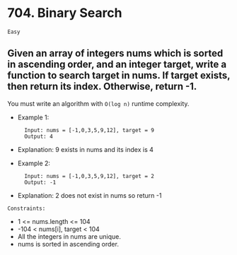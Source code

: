 # 704. Binary Search

`Easy`

## Given an array of integers nums which is sorted in ascending order, and an integer target, write a function to search target in nums. If target exists, then return its index. Otherwise, return -1.

You must write an algorithm with `O(log n)` runtime complexity.

- Example 1:

        Input: nums = [-1,0,3,5,9,12], target = 9
        Output: 4

* Explanation: 9 exists in nums and its index is 4

- Example 2:

        Input: nums = [-1,0,3,5,9,12], target = 2
        Output: -1

* Explanation: 2 does not exist in nums so return -1

`Constraints:`

- 1 <= nums.length <= 104
- -104 < nums[i], target < 104
- All the integers in nums are unique.
- nums is sorted in ascending order.
